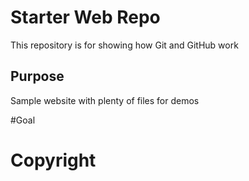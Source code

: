 # Starter Web Repo

This repository is for showing how Git and GitHub work

## Purpose

Sample website with plenty of files for demos

#Goal 

# Copyright